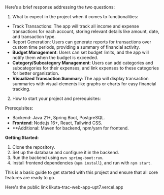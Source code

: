 Here’s a brief response addressing the two questions:

 1. What to expect in the project when it comes to functionalities:

- Track Transactions: The app will track all income and expense transactions for each account, storing relevant details like amount, date, and transaction type.
- Report Generation: Users can generate reports for transactions over custom time periods, providing a summary of financial activity.
- **Budget Management**: Users can set budget limits, and the app will notify them when the budget is exceeded.
- **Category/Subcategory Management**: Users can add categories and subcategories for their expenses, and link expenses to these categories for better organization.
- **Visualized Transaction Summary**: The app will display transaction summaries with visual elements like graphs or charts for easy financial tracking.

 2. How to start your project and prerequisites:

Prerequisites:
- Backend: Java 21+, Spring Boot, PostgreSQL.
- **Frontend**: Node.js 16+, React, Tailwind CSS.
- **Additional: Maven for backend, npm/yarn for frontend.

**Getting Started:**
1. Clone the repository.
2. Set up the database and configure it in the backend.
3. Run the backend using `mvn spring-boot:run`.
4. Install frontend dependencies (`npm install`), and run with `npm start`.

This is a basic guide to get started with this project and ensure that all core features are ready to go.

Here's the public link
likuta-trac-web-app-upt7.vercel.app

